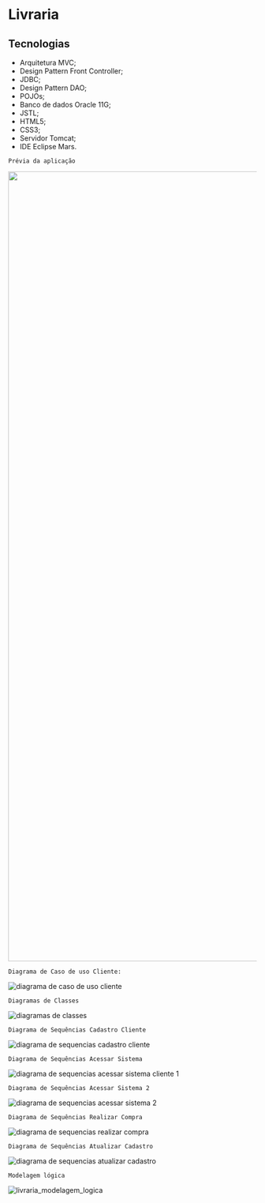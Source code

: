 # Livraria

## Tecnologias

* Arquitetura MVC;
* Design Pattern Front Controller;
* JDBC;
* Design Pattern DAO; 
* POJOs; 
* Banco de dados Oracle 11G;
* JSTL;
* HTML5;
* CSS3;
* Servidor Tomcat;
* IDE Eclipse Mars.

```
Prévia da aplicação
```
<p align="center">
  <img width="1600"  src="https://github.com/marcosabreu39/Livraria_Servlet_Jsp_JDBC_Oracle11g/blob/master/WebContent/Livraria2.gif">
</p>

```
Diagrama de Caso de uso Cliente:
```
![diagrama de caso de uso cliente](https://user-images.githubusercontent.com/24660048/28247992-1a039fd8-6a12-11e7-867a-906650d06f27.png)

```
Diagramas de Classes
```
![diagramas de classes](https://user-images.githubusercontent.com/24660048/28247997-343dcb9e-6a12-11e7-8587-cdc03a9e6d9d.png)

```
Diagrama de Sequências Cadastro Cliente
```
![diagrama de sequencias cadastro cliente](https://user-images.githubusercontent.com/24660048/28248007-68843a6e-6a12-11e7-8020-61289e85e2ea.png)

```
Diagrama de Sequências Acessar Sistema
```
![diagrama de sequencias acessar sistema cliente 1](https://user-images.githubusercontent.com/24660048/28248021-ad9eb228-6a12-11e7-8b8c-e8df587d393d.png)

```
Diagrama de Sequências Acessar Sistema 2
```
![diagrama de sequencias acessar sistema 2](https://user-images.githubusercontent.com/24660048/28248024-be989c88-6a12-11e7-8dd5-3e417379a1b7.png)

```
Diagrama de Sequências Realizar Compra
```
![diagrama de sequencias realizar compra](https://user-images.githubusercontent.com/24660048/28248036-d7da5920-6a12-11e7-8965-c4ccb22e3279.png)

```
Diagrama de Sequências Atualizar Cadastro
```
![diagrama de sequencias atualizar cadastro](https://user-images.githubusercontent.com/24660048/28248041-f0d7d42a-6a12-11e7-9772-409f2d36c009.png)

```
Modelagem lógica
```
![livraria_modelagem_logica](https://user-images.githubusercontent.com/24660048/28248402-8d08a2f0-6a1a-11e7-80dc-1fa0518606ca.png)







